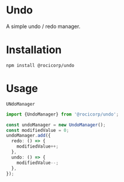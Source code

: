 # Undo

A simple undo / redo manager.

# Installation

```
npm install @rocicorp/undo
```

# Usage

`UNdoManager`

```ts
import {UndoManager} from '@rocicorp/undo';

const undoManager = new UndoManager();
const modifiedValue = 0;
undoManager.add({
  redo: () => {
    modifiedValue++;
  },
  undo: () => {
    modifiedValue--;
  },
});
```
